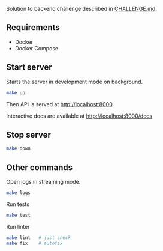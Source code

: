 Solution to backend challenge described in [CHALLENGE.md](CHALLENGE.md).

## Requirements

- Docker
- Docker Compose

## Start server

Starts the server in development mode on background.

```bash
make up
```

Then API is served at [http://localhost:8000](http://localhost:8000).

Interactive docs are available at [http://localhost:8000/docs](http://localhost:8000/docs)

## Stop server

```bash
make down
```

## Other commands

Open logs in streaming mode.

```bash
make logs
```

Run tests

```bash
make test
```

Run linter


```bash
make lint   # just check
make fix    # autofix
```